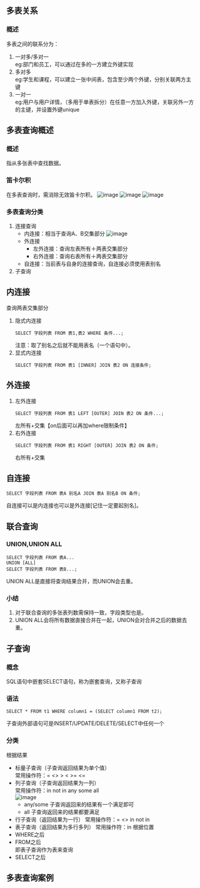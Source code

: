 ## 多表关系
### 概述
多表之间的联系分为：
1. 一对多/多对一  
   eg:部门和员工，可以通过在多的一方建立外键实现
3. 多对多  
   eg:学生和课程，可以建立一张中间表，包含至少两个外键，分别关联两方主键
5. 一对一  
   eg:用户与用户详情，（多用于单表拆分）在任意一方加入外键，关联另外一方的主键，并设置外键unique
## 多表查询概述
### 概述
指从多张表中查找数据。
### 笛卡尔积
在多表查询时，需消除无效笛卡尔积。
![image](https://github.com/user-attachments/assets/d6d0e6a9-04da-4dda-8a95-7dc2a0b0f63e)
![image](https://github.com/user-attachments/assets/2ef43832-9383-4a3e-ab1d-6bb8dcf74570)
![image](https://github.com/user-attachments/assets/0e71cfa9-7aca-4720-a983-67b1b255600b)
### 多表查询分类
1. 连接查询
   - 内连接：相当于查询A、B交集部分
        ![image](https://github.com/user-attachments/assets/e1863bf2-9a59-48f0-bdf9-062b96d1e620)
   - 外连接
     - 左外连接：查询左表所有＋两表交集部分
     - 右外连接：查询右表所有＋两表交集部分
   - 自连接：当前表与自身的连接查询，自连接必须使用表别名
3. 子查询
## 内连接
查询两表交集部分
1. 隐式内连接
   ```
   SELECT 字段列表 FROM 表1,表2 WHERE 条件...;
   ```
   注意：取了别名之后就不能用表名（一个语句中）。
3. 显式内连接
   ```
   SELECT 字段列表 FROM 表1 [INNER] JOIN 表2 ON 连接条件;
   ```
## 外连接
1. 左外连接
   ```
   SELECT 字段列表 FROM 表1 LEFT [OUTER] JOIN 表2 ON 条件...;
   ```
   左所有+交集【on后面可以再加where限制条件】
3. 右外连接
   ```
   SELECT 字段列表 FROM 表1 RIGHT [OUTER] JOIN 表2 ON 条件;
   ```
   右所有+交集
## 自连接
```
SELECT 字段列表 FROM 表A 别名A JOIN 表A 别名B ON 条件;
```
自连接可以是内连接也可以是外连接[记住一定要起别名]。
## 联合查询
### UNION,UNION ALL
```
SELECT 字段列表 FROM 表A...
UNION [ALL]
SELECT 字段列表 FROM 表B...;
```
UNION ALL是直接将查询结果合并，而UNION会去重。
### 小结
1. 对于联合查询的多张表列数需保持一致，字段类型也是。
2. UNION ALL会将所有数据直接合并在一起，UNION会对合并之后的数据去重。
## 子查询
### 概念
SQL语句中嵌套SELECT语句，称为嵌套查询，又称子查询
### 语法
```
SELECT * FROM t1 WHERE column1 = (SELECT column1 FROM t2);
```
子查询外部语句可是INSERT/UPDATE/DELETE/SELECT中任何一个
### 分类
根据结果
- 标量子查询（子查询返回结果为单个值）  
  常用操作符：= <> > < >= <=
- 列子查询（子查询返回结果为一列）  
  常用操作符：in  not in  any some all  
  ![image](https://github.com/user-attachments/assets/815f8fc8-3670-4784-b87b-b06932ed5bae)
   - any/some 子查询返回来的结果有一个满足即可
   - all 子查询返回来的结果都要满足
- 行子查询（返回结果为一行）
  常用操作符：= <> in  not in
- 表子查询（返回结果为多行多列）
  常用操作符：in
根据位置
- WHERE之后
- FROM之后  
  即表子查询作为表来查询
- SELECT之后
## 多表查询案例



